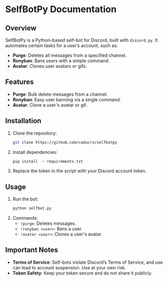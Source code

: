 # SelfBotPy Documentation

## Overview
SelfBotPy is a Python-based self-bot for Discord, built with `discord.py`. It automates certain tasks for a user’s account, such as:
- **Purge**: Deletes all messages from a specified channel.
- **Ronyban**: Bans users with a simple command.
- **Avatar**: Clones user avatars or gifs.

## Features
- **Purge**: Bulk delete messages from a channel.
- **Ronyban**: Easy user banning via a single command.
- **Avatar**: Clone a user's avatar or gif.

## Installation
1. Clone the repository:
    ```bash
    git clone https://github.com/caducrs/selfbotpy
    ```
2. Install dependencies:
    ```bash
    pip install -r requirements.txt
    ```
3. Replace the token in the script with your Discord account token.

## Usage
1. Run the bot:
    ```bash
    python selfbot.py
    ```
2. Commands:
    - `!purge`: Deletes messages.
    - `!ronyban <user>`: Bans a user.
    - `!avatar <user>`: Clones a user's avatar.

## Important Notes
- **Terms of Service**: Self-bots violate Discord’s Terms of Service, and use can lead to account suspension. Use at your own risk.
- **Token Safety**: Keep your token secure and do not share it publicly.



